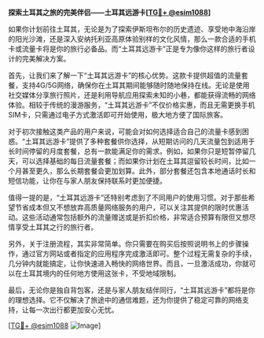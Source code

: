 **探索土耳其之旅的完美伴侣——土耳其远游卡[[TG💪+ @esim1088](https://t.me/s/esim1088)]**

如果你计划前往土耳其，无论是为了探索伊斯坦布尔的历史遗迹、享受地中海沿岸的阳光沙滩，还是深入安纳托利亚高原体验别样的文化风情，那么一款合适的手机卡或流量卡将是你的旅行必备品。而“土耳其远游卡”正是专为像你这样的旅行者设计的完美解决方案。

首先，让我们来了解一下“土耳其远游卡”的核心优势。这款卡提供超值的流量套餐，支持4G/5G网络，确保你在土耳其期间能够随时随地保持在线。无论是使用社交媒体分享旅行照片，还是利用导航应用探索未知的小巷，都能获得流畅的网络体验。相较于传统的漫游服务，“土耳其远游卡”不仅价格实惠，而且无需更换手机SIM卡，只需通过电子方式激活即可开始使用，极大地方便了国际旅客。

对于初次接触这类产品的用户来说，可能会对如何选择适合自己的流量卡感到困惑。“土耳其远游卡”提供了多种套餐供你选择，从短期访问的几天流量包到适用于长时间停留的月度套餐，总有一款能满足你的需求。例如，如果你只是短暂停留几天，可以选择基础的每日流量套餐；而如果你计划在土耳其逗留较长时间，比如一个月甚至更久，那么长期套餐会更加划算。此外，部分套餐还包含本地通话时长和短信功能，让你在与家人朋友保持联系时更加便捷。

值得一提的是，“土耳其远游卡”还特别考虑到了不同用户的使用习惯。对于那些希望节省成本但又不想放弃高质量网络服务的用户，可以关注其提供的限时优惠活动。这些活动通常包括额外的流量赠送或是折扣价格，非常适合预算有限但又想尽情享受土耳其之行的旅行者。

另外，关于注册流程，其实非常简单。你只需要在购买后按照说明书上的步骤操作，通过官方网站或者指定的应用程序完成激活即可。整个过程无需复杂的手续，几分钟内就能搞定，让你快速进入畅快的网络世界。而且，一旦激活成功，你就可以在土耳其境内的任何地方使用这张卡，不受地域限制。

最后，无论你是独自背包客，还是与家人朋友结伴同行，“土耳其远游卡”都将是你的理想选择。它不仅解决了旅途中的通信难题，还为你提供了稳定可靠的网络支持，让每一次出行都更加安心无忧。

[[TG💪+ @esim1088](https://t.me/s/esim1088) ![Image](https://i.postimg.cc/4NQfJmqS/Snipaste-2025-05-13-00-14-12.png)]